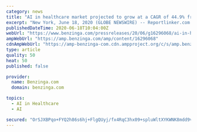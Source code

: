 ```yaml
---
category: news
title: "AI in healthcare market projected to grow at a CAGR of 44.9% from 2020 to 2026"
excerpt: "New York, June 18, 2020 (GLOBE NEWSWIRE) -- Reportlinker.com announces the release of the report \"Artificial Intelligence in Healthcare Market with Covid-19 Impact Analysis by Offering, Technology, End-Use Application, End User and Region - Global Forecast ..."
publishedDateTime: 2020-06-18T10:04:00Z
webUrl: "https://www.benzinga.com/pressreleases/20/06/g16296068/ai-in-healthcare-market-projected-to-grow-at-a-cagr-of-44-9-from-2020-to-2026"
ampWebUrl: "https://amp.benzinga.com/amp/content/16296068"
cdnAmpWebUrl: "https://amp-benzinga-com.cdn.ampproject.org/c/s/amp.benzinga.com/amp/content/16296068"
type: article
quality: 50
heat: 50
published: false

provider:
  name: Benzinga.com
  domain: benzinga.com

topics:
  - AI in Healthcare
  - AI

secured: "OrSJXBPqo+FYQ2h86s6hj+FlgQUyj/fx4RqC3hx09+spluWltXYKWNK8mdd9v0VLWgWrmgXycjVTbzf+3eY/+oV48uaNqgBf3kHGMs6fddIuJQHXsmeXv58pBMhWeUvAcxfOnvRsqDox6QQPbBNejEuAV+djSGzSq8pSJjW5LvoFnkbyV0q72/Bz6xvu2LE0XCrFyG2IN3SXQrGAYcsostLIrF3sJMXnR+oJ1Nr78Ik1q6qFvNb9fWaj0BBgTm1P9sjOQZoz47SbRI6FBSTipMvbyfdU0wm1ZpwYbSBa5A1al5gDgEhiOuEs/07NyfTL+5Udms+2Opf/jjdH3dYhYA==;+gh61m2wdOxGqquO88dFGA=="
---
```


